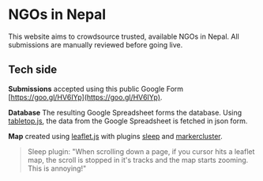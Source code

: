 # NGOs in Nepal
This website aims to crowdsource trusted, available NGOs in Nepal. All submissions are manually reviewed before going live.

## Tech side
**Submissions** accepted using this public Google Form [https://goo.gl/HV6IYp](https://goo.gl/HV6IYp).

**Database** The resulting Google Spreadsheet forms the database. Using [tabletop.js](https://github.com/jsoma/tabletop), the data from the Google Spreadsheet is fetched in json form.

**Map** created using [leaflet.js](http://leafletjs.com/) with plugins [sleep](https://github.com/CliffCloud/Leaflet.Sleep) and [markercluster](https://github.com/Leaflet/Leaflet.markercluster).

> Sleep plugin: "When scrolling down a page, if you cursor hits a leaflet map, the scroll is stopped in it's tracks and the map starts zooming. This is annoying!"
